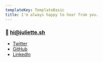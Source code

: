 ```yaml
---
templateKey: TemplateBasic
title: I'm always happy to hear from you.
---
```


### 📮 hi@juliette.sh

- [Twitter](https://twitter.com/juliettepretot)
- [GitHub](https://github.com/juliettepretot)
- [LinkedIn](https://www.linkedin.com/in/juliette-prétot-2a9530a5/)
